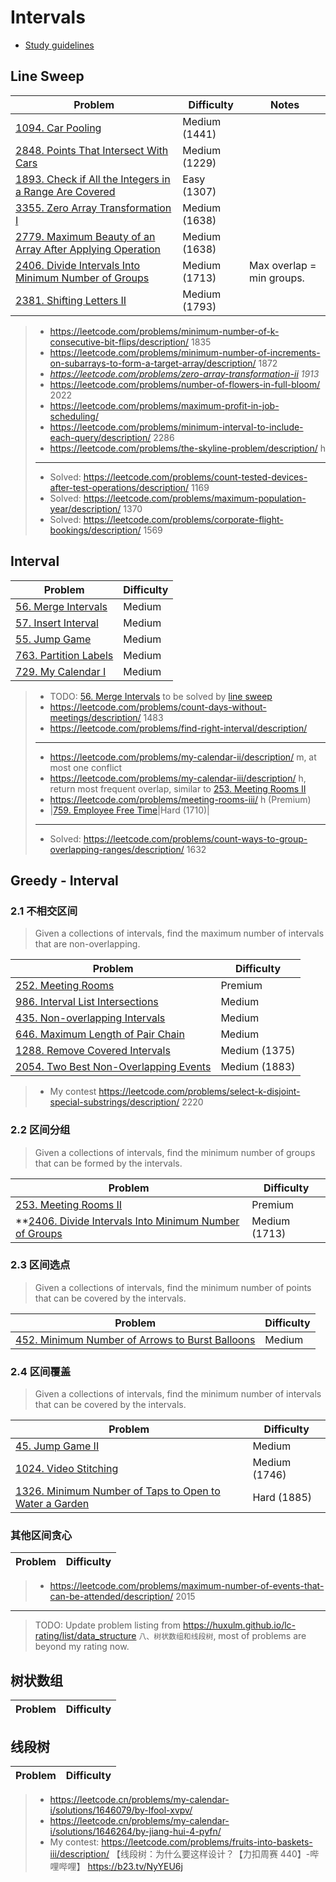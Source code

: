 # Intervals

* [Study guidelines](https://leetcode.com/discuss/study-guide/2166045/)

## Line Sweep
| Problem          | Difficulty | Notes |
|------------------|------------|-------|
|[1094. Car Pooling](../leetcode/1094.car-pooling.md)|Medium (1441)|
|[2848. Points That Intersect With Cars](../leetcode/2848.points-that-intersect-with-cars.md)|Medium (1229)|
|[1893. Check if All the Integers in a Range Are Covered](../leetcode/1893.check-if-all-the-integers-in-a-range-are-covered.md)|Easy (1307)|
|[3355. Zero Array Transformation I](../leetcode/3355.zero-array-transformation-i.md)|Medium (1638)|
|[2779. Maximum Beauty of an Array After Applying Operation](../leetcode/2779.maximum-beauty-of-an-array-after-applying-operation.md)|Medium (1638)|
|[2406. Divide Intervals Into Minimum Number of Groups](../leetcode/2406.divide-intervals-into-minimum-number-of-groups.md)|Medium (1713)| Max overlap = min groups. |
|[2381. Shifting Letters II](../leetcode/2381.shifting-letters-ii.md)|Medium (1793)|

> * https://leetcode.com/problems/minimum-number-of-k-consecutive-bit-flips/description/ 1835
> * https://leetcode.com/problems/minimum-number-of-increments-on-subarrays-to-form-a-target-array/description/ 1872
> * *https://leetcode.com/problems/zero-array-transformation-ii 1913*
> * https://leetcode.com/problems/number-of-flowers-in-full-bloom/ 2022
> * https://leetcode.com/problems/maximum-profit-in-job-scheduling/
> * https://leetcode.com/problems/minimum-interval-to-include-each-query/description/ 2286
> * https://leetcode.com/problems/the-skyline-problem/description/ h
> ----
> * Solved: https://leetcode.com/problems/count-tested-devices-after-test-operations/description/ 1169
> * Solved: https://leetcode.com/problems/maximum-population-year/description/ 1370
> * Solved: https://leetcode.com/problems/corporate-flight-bookings/description/ 1569

## Interval
| Problem          | Difficulty |
|------------------|------------|
|[56. Merge Intervals](../leetcode/56.merge-intervals.md)|Medium|
|[57. Insert Interval](../leetcode/57.insert-interval.md)|Medium|
|[55. Jump Game](../leetcode/55.jump-game.md)|Medium|
|[763. Partition Labels](../leetcode/763.partition-labels.md)|Medium|
|[729. My Calendar I](../leetcode/729.my-calendar-i.md)|Medium|

> * TODO: [56. Merge Intervals](../leetcode/56.merge-intervals.md) to be solved by [line sweep](https://leetcode.com/problems/merge-intervals/submissions/1582918717)
> * https://leetcode.com/problems/count-days-without-meetings/description/ 1483
> * https://leetcode.com/problems/find-right-interval/description/
> ---
> * https://leetcode.com/problems/my-calendar-ii/description/ m, at most one conflict
> * https://leetcode.com/problems/my-calendar-iii/description/ h, return most frequent overlap, similar to [253. Meeting Rooms II](../leetcode/253.meeting-rooms-ii.md)
> * https://leetcode.com/problems/meeting-rooms-iii/ h (Premium)
> * |[759. Employee Free Time](../leetcode/759.employee-free-time.md)|Hard (1710)|
> ----
> * Solved: https://leetcode.com/problems/count-ways-to-group-overlapping-ranges/description/ 1632

## Greedy - Interval
### 2.1 不相交区间

> Given a collections of intervals, find the maximum number of intervals that are non-overlapping.

| Problem          | Difficulty |
|------------------|------------|
|[252. Meeting Rooms](../leetcode/252.meeting-rooms-i.md)|Premium|
|[986. Interval List Intersections](../leetcode/986.interval-list-intersections.md)|Medium|
|[435. Non-overlapping Intervals](../leetcode/435.non-overlapping-intervals.md)|Medium|
|[646. Maximum Length of Pair Chain](../leetcode/646.maximum-length-of-pair-chain.md)|Medium|
|[1288. Remove Covered Intervals](../leetcode/1288.remove-covered-intervals.md)|Medium (1375)|
|[2054. Two Best Non-Overlapping Events](../leetcode/2054.two-best-non-overlapping-events.md)|Medium (1883)|

> * My contest https://leetcode.com/problems/select-k-disjoint-special-substrings/description/ 2220

### 2.2 区间分组

> Given a collections of intervals, find the minimum number of groups that can be formed by the intervals.

| Problem          | Difficulty |
|------------------|------------|
|[253. Meeting Rooms II](../leetcode/253.meeting-rooms-ii.md)|Premium|
|**[2406. Divide Intervals Into Minimum Number of Groups](../leetcode/2406.divide-intervals-into-minimum-number-of-groups.md)|Medium (1713)|

### 2.3 区间选点

> Given a collections of intervals, find the minimum number of points that can be covered by the intervals.

| Problem          | Difficulty |
|------------------|------------|
|[452. Minimum Number of Arrows to Burst Balloons](../leetcode/452.minimum-number-of-arrows-to-burst-balloons.md)|Medium|

### 2.4 区间覆盖

> Given a collections of intervals, find the minimum number of intervals that can be covered by the intervals.

| Problem          | Difficulty |
|------------------|------------|
|[45. Jump Game II](../leetcode/45.jump-game-ii.md)|Medium|
|[1024. Video Stitching](../leetcode/1024.video-stitching.md)|Medium (1746)|
|[1326. Minimum Number of Taps to Open to Water a Garden](../leetcode/1326.minimum-number-of-taps-to-open-to-water-a-garden.md)|Hard (1885)|

### 其他区间贪心
| Problem          | Difficulty |
|------------------|------------|
> * https://leetcode.com/problems/maximum-number-of-events-that-can-be-attended/description/ 2015

----
> TODO: Update problem listing from https://huxulm.github.io/lc-rating/list/data_structure `八、树状数组和线段树`, most of problems are beyond my rating now.

## 树状数组
| Problem          | Difficulty |
|------------------|------------|
 
## 线段树
| Problem          | Difficulty |
|------------------|------------|

> * https://leetcode.cn/problems/my-calendar-i/solutions/1646079/by-lfool-xvpv/
> * https://leetcode.cn/problems/my-calendar-i/solutions/1646264/by-jiang-hui-4-pyfn/
> * My contest: https://leetcode.com/problems/fruits-into-baskets-iii/description/ 【线段树：为什么要这样设计？【力扣周赛 440】-哔哩哔哩】 https://b23.tv/NyYEU6j
